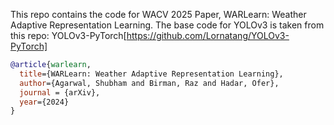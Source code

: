 This repo contains the code for WACV 2025 Paper, WARLearn: Weather Adaptive Representation Learning.
The base code for YOLOv3 is taken from this repo: YOLOv3-PyTorch[https://github.com/Lornatang/YOLOv3-PyTorch]

```bibtex
@article{warlearn,
  title={WARLearn: Weather Adaptive Representation Learning},
  author={Agarwal, Shubham and Birman, Raz and Hadar, Ofer},
  journal = {arXiv},
  year={2024}
}
```
